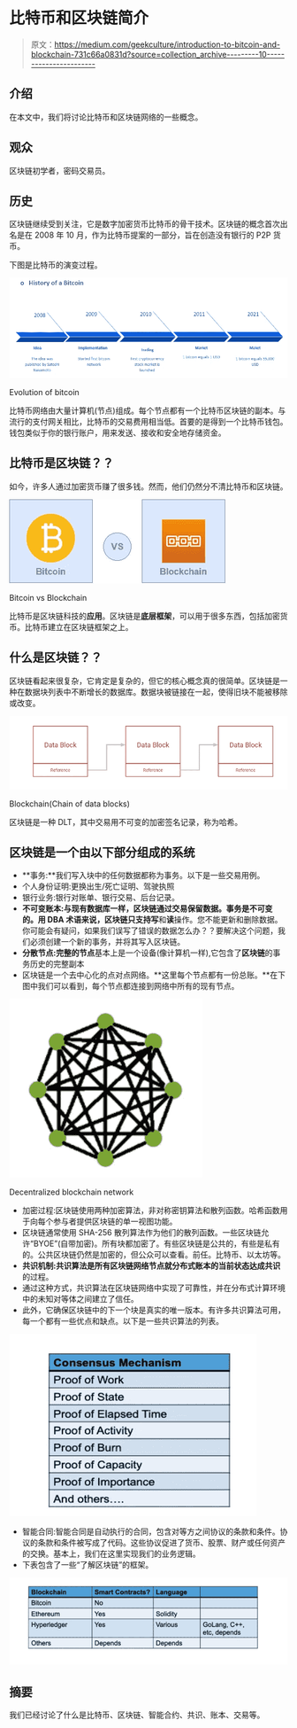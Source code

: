 # 比特币和区块链简介

> 原文：<https://medium.com/geekculture/introduction-to-bitcoin-and-blockchain-731c66a0831d?source=collection_archive---------10----------------------->

## 介绍

在本文中，我们将讨论比特币和区块链网络的一些概念。

## 观众

区块链初学者，密码交易员。

## 历史

区块链继续受到关注，它是数字加密货币比特币的骨干技术。区块链的概念首次出名是在 2008 年 10 月，作为比特币提案的一部分，旨在创造没有银行的 P2P 货币。

下图是比特币的演变过程。

![](img/60be4311e1027b50390789cb506db856.png)

Evolution of bitcoin

比特币网络由大量计算机(节点)组成。每个节点都有一个比特币区块链的副本。与流行的支付网关相比，比特币的交易费用相当低。首要的是得到一个比特币钱包。钱包类似于你的银行账户，用来发送、接收和安全地存储资金。

## 比特币是区块链？？

如今，许多人通过加密货币赚了很多钱。然而，他们仍然分不清比特币和区块链。

![](img/b1f177457821754527dc1458526073bb.png)

Bitcoin vs Blockchain

比特币是区块链科技的**应用**。区块链是**底层框架**，可以用于很多东西，包括加密货币。比特币建立在区块链框架之上。

## 什么是区块链？？

区块链看起来很复杂，它肯定是复杂的，但它的核心概念真的很简单。区块链是一种在数据块列表中不断增长的数据库。数据块被链接在一起，使得旧块不能被移除或改变。

![](img/e95e4bfc68e1a85ec7656bf10b4bad88.png)

Blockchain(Chain of data blocks)

区块链是一种 DLT，其中交易用不可变的加密签名记录，称为哈希。

## 区块链是一个由以下部分组成的系统

*   **事务:**我们写入块中的任何数据都称为事务。以下是一些交易用例。
*   个人身份证明:更换出生/死亡证明、驾驶执照
*   银行业务:银行对账单、银行交易、后台记录。
*   **不可变账本:**与现有数据库一样，区块链通过交易保留数据。事务是不可变的。用 DBA 术语来说，区块链只支持**写**和**读**操作。您不能更新和删除数据。你可能会有疑问，如果我们误写了错误的数据怎么办？？要解决这个问题，我们必须创建一个新的事务，并将其写入区块链。
*   **分散节点:**完整的**节点**基本上是一个设备(像计算机一样),它包含了**区块链**的事务历史的完整副本
*   区块链是一个去中心化的点对点网络。**这里每个节点都有一份总账。**在下图中我们可以看到，每个节点都连接到网络中所有的现有节点。

![](img/e97a975182010432a0d3e0c894f7ab37.png)

Decentralized blockchain network

*   加密过程:区块链使用两种加密算法，非对称密钥算法和散列函数。哈希函数用于向每个参与者提供区块链的单一视图功能。
*   区块链通常使用 SHA-256 散列算法作为他们的散列函数。一些区块链允许“BYOE”(自带加密)。所有块都加密了。有些区块链是公共的，有些是私有的。公共区块链仍然是加密的，但公众可以查看。前任。比特币、以太坊等。
*   **共识机制:**共识算法是所有区块链网络节点就分布式账本的当前状态达成**共识**的过程。
*   通过这种方式，共识算法在区块链网络中实现了可靠性，并在分布式计算环境中的未知对等体之间建立了信任。
*   此外，它确保区块链中的下一个块是真实的唯一版本。有许多共识算法可用，每一个都有一些优点和缺点。以下是一些共识算法的列表。

![](img/aaf3ed728e0f8450d6cbb9fe04f1d64f.png)

*   智能合同:智能合同是自动执行的合同，包含对等方之间协议的条款和条件。协议的条款和条件被写成了代码。这些协议促进了货币、股票、财产或任何资产的交换。基本上，我们在这里实现我们的业务逻辑。
*   下表包含了一些“了解区块链”的框架。

![](img/3e928de00f470d0e1f8429f17da6c7f9.png)

## 摘要

我们已经讨论了什么是比特币、区块链、智能合约、共识、账本、交易等。